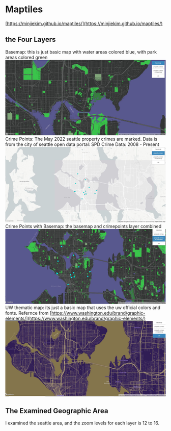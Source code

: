 # Maptiles
[https://minjiekim.github.io/maptiles/](https://minjiekim.github.io/maptiles/)
## the Four Layers
Basemap: this is just basic map with water areas colored blue, with park areas colored green
![basemap](/img/base.JPG)
Crime Points: The May 2022 seattle property crimes are marked. Data is from the city of seattle open data portal: SPD Crime Data: 2008 - Present
![crime points](/img/crime.JPG)
Crime Points with Basemap: the basemap and crimepoints layer combined
![crime points with basemap](/img/crimebase.JPG)
UW thematic map: its just a basic map that uses the uw official colors and fonts.  Refernce from [https://www.washington.edu/brand/graphic-elements/](https://www.washington.edu/brand/graphic-elements/)
![uw thematic map](/img/uw.JPG)
## The Examined Geographic Area
I examined the seattle area, and the zoom levels for each layer is 12 to 16.
